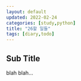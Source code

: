 ```yaml
---
layout: default
updated: 2022-02-24
categories: [study,python]
title: "26할 일들"
tags: [diary,todo]
---
```


## Sub Title

blah blah...